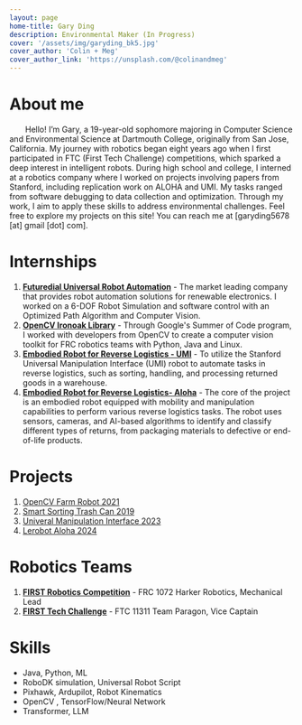 ```yaml
---
layout: page
home-title: Gary Ding 
description: Environmental Maker (In Progress)
cover: '/assets/img/garyding_bk5.jpg'
cover_author: 'Colin + Meg'
cover_author_link: 'https://unsplash.com/@colinandmeg'
---
```


# About me

&emsp;&emsp;Hello! I’m Gary, a 19-year-old sophomore majoring in Computer Science and Environmental Science at Dartmouth College, originally from San Jose, California. My journey with robotics began eight years ago when I first participated in FTC (First Tech Challenge) competitions, which sparked a deep interest in intelligent robots. During high school and college, I interned at a robotics company where I worked on projects involving papers from Stanford, including replication work on ALOHA and UMI. My tasks ranged from software debugging to data collection and optimization. Through my work, I aim to apply these skills to address environmental challenges. Feel free to explore my projects on this site! You can reach me at [garyding5678 [at] gmail [dot] com].

# Internships

1. [**Futuredial Universal Robot Automation**](tech/fd-ur5-part1.html) - The market leading company that provides robot automation solutions for renewable electronics. I worked on a 6-DOF Robot Simulation and software control with an Optimized Path Algorithm and Computer Vision. 
2. [**OpenCV Ironoak Library**](tech/gsoc-2022-report.html) -  Through Google's Summer of Code program, I worked with developers from OpenCV to create a computer vision toolkit for FRC robotics teams with Python, Java and Linux.
3. [**Embodied Robot for Reverse Logistics - UMI**](tech/umi-part1.html) -  To utilize the Stanford Universal Manipulation Interface (UMI) robot to automate tasks in reverse logistics, such as sorting, handling, and processing returned goods in a warehouse.
3. [**Embodied Robot for Reverse Logistics- Aloha**](tech/lerobot.html) -  The core of the project is an embodied robot equipped with mobility and manipulation capabilities to perform various reverse logistics tasks. The robot uses sensors, cameras, and AI-based algorithms to identify and classify different types of returns, from packaging materials to defective or end-of-life products.



# Projects

1. [OpenCV Farm Robot 2021](tech/opencv-rover-part1.html)
2. [Smart Sorting Trash Can 2019](tech/trashcan-makerfair.html)
3. [Univeral Manipulation Interface 2023](tech/umi-part1.html)
4. [Lerobot Aloha 2024](tech/lerobot.html)


# Robotics Teams

1. [**FIRST Robotics Competition**](tech/ftc-11311.html) - FRC 1072 Harker Robotics, Mechanical Lead
2. [**FIRST Tech Challenge**](tech/ftc-11311.html) - FTC 11311 Team Paragon, Vice Captain

# Skills

- Java, Python, ML
- RoboDK simulation, Universal Robot Script
- Pixhawk, Ardupilot, Robot Kinematics 
- OpenCV , TensorFlow/Neural Network
- Transformer, LLM

